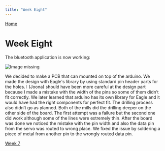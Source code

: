 ```yaml
---
title: "Week Eight"
---
```


[Home](https://kpalok.github.io/Digifab/)

# Week Eight

The bluetooth application is now working:

![Image missing](https://raw.githubusercontent.com/kpalok/Digifab/gh-pages/Images/BluetoothDemo.gif)

We decided to make a PCB that can mounted on top of the arduino. We made the design with Eagle's library by using standard pin header parts for the
holes. I (Joona) should have been more careful at the design part because I made a mistake with the width of the pins so some of them 
didn’t fit correctly. We later learned that arduino has its own library for Eagle and it would have had the right components for perfect
fit. The drilling process also didn’t go as planned. Both of the mills did the drilling deeper on the other side of the board. The first
attempt was a failure but the second one did work although some of the lines were extremely thin. After the board was done we noticed the
mistake with the pin width and also the data pin from the servo was routed to wrong place. We fixed the issue by soldering a piece of 
metal from another pin to the wrongly routed data pin.

[Week 7](https://kpalok.github.io/Digifab/2018/04/25/weekly-report.html)

